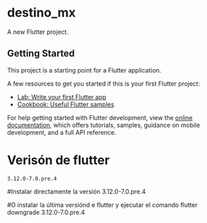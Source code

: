 # destino_mx

A new Flutter project.

## Getting Started

This project is a starting point for a Flutter application.

A few resources to get you started if this is your first Flutter project:

- [Lab: Write your first Flutter app](https://docs.flutter.dev/get-started/codelab)
- [Cookbook: Useful Flutter samples](https://docs.flutter.dev/cookbook)

For help getting started with Flutter development, view the
[online documentation](https://docs.flutter.dev/), which offers tutorials,
samples, guidance on mobile development, and a full API reference.

# Verisón de flutter

    3.12.0-7.0.pre.4

#Instalar directamente la versión 3.12.0-7.0.pre.4

#O instalar la última versiónd e flutter y ejecutar el comando
flutter downgrade 3.12.0-7.0.pre.4
